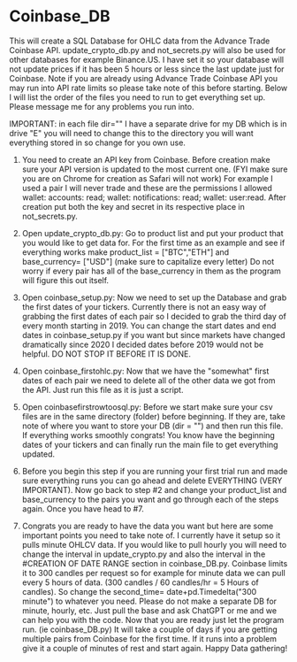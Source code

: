 # Coinbase_DB
This will create a SQL Database for OHLC data from the Advance Trade Coinbase API. update_crypto_db.py and not_secrets.py will also be used for other databases for example Binance.US. I have set it so your database will not update prices if it has been 5 hours or less since the last update just for Coinbase. Note if you are already using Advance Trade Coinbase API you may run into API rate limits so please take note of this before starting. Below I will list the order of the files you need to run to get everything set up. Please message me for any problems you run into. 

IMPORTANT: in each file dir="" I have a separate drive for my DB which is in drive "E" you will need to change this to the directory you will want everything stored in so change for you own use.

1. You need to create an API key from Coinbase. Before creation make sure your API version is updated to the most current one. (FYI make sure you are on Chrome for creation as Safari will not work) For example I used a pair I will never trade and these are the permissions I allowed wallet: accounts: read; wallet: notifications: read; wallet: user:read. After creation put both the key and secret in its respective place in not_secrets.py.

2. Open update_crypto_db.py: 
Go to product list and put your product that you would like to get data for. For the first time as an example and see if everything     works make product_list = ["BTC","ETH"] and base_currency= ["USD"] (make sure to capitalize every letter) Do not worry if every pair has all of the base_currency in them as the program will figure this out itself.
 
3. Open coinbase_setup.py: 
Now we need to set up the Database and grab the first dates of your tickers. Currently there is not an easy way of grabbing the first dates of each pair so I decided to grab the third day of every month starting in 2019. You can change the start dates and end dates in coinbase_setup.py if you want but since markets have changed dramatically since 2020 I decided dates before 2019 would not be helpful. DO NOT STOP IT BEFORE IT IS DONE. 

4. Open coinbase_firstohlc.py: 
Now that we have the "somewhat" first dates of each pair we need to delete all of the other data we got from the API. Just run this file as it is just a script. 

5. Open coinbasefirstrowtoosql.py: 
Before we start make sure your csv files are in the same directory (folder) before beginning. If they are, take note of where you want to store your DB (dir = "") and then run this file. If everything works smoothly congrats! You know have the beginning dates of your tickers and can finally run the main file to get everything updated. 

6. Before you begin this step if you are running your first trial run and made sure everything runs you can go ahead and delete EVERYTHING (VERY IMPORTANT). Now go back to step #2 and change your product_list and base_currency to the pairs you want and go through each of the steps again. Once you have head to #7. 

7. Congrats you are ready to have the data you want but here are some important points you need to take note of. I currently have it setup so it pulls minute OHLCV data. If you would like to pull hourly you will need to change the interval in update_crypto.py and also the interval in the #CREATION OF DATE RANGE section in coinbase_DB.py. Coinbase limits it to 300 candles per request so for example for minute data we can pull every 5 hours of data. (300 candles / 60 candles/hr = 5 Hours of candles). So change the second_time= date+pd.Timedelta("300 minute") to whatever you need. Please do not make a separate DB for minute, hourly, etc. Just pull the base and ask ChatGPT or me and we can help you with the code. Now that you are ready just let the program run. (ie coinbase_DB.py) It will take a couple of days if you are getting multiple pairs from Coinbase for the first time. If it runs into a problem give it a couple of minutes of rest and start again. Happy Data gathering!

